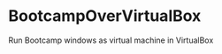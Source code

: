 BootcampOverVirtualBox
======================

Run Bootcamp windows as virtual machine in VirtualBox
